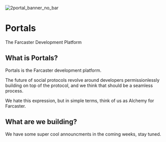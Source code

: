 ![2portal_banner_no_bar](https://user-images.githubusercontent.com/29960599/231050109-7f90cd05-28c6-4c10-b1c0-6192d96e5e20.png)
# Portals
The Farcaster Development Platform

## What is Portals?
Portals is the Farcaster development platform. 

The future of social protocols revolve around developers permissionlessly building on top of the protocol, and we think that should be a seamless process.

We hate this expression, but in simple terms, think of us as Alchemy for Farcaster.

## What are we building?
We have some super cool announcments in the coming weeks, stay tuned. 
